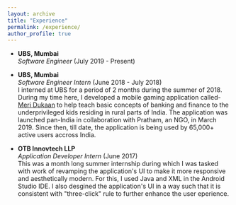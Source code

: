 ```yaml
---
layout: archive
title: "Experience"
permalink: /experience/
author_profile: true
---
```


- **UBS, Mumbai** <br/>
_Software Engineer_ (July 2019 - Present)


- **UBS, Mumbai** <br/>
_Software Engineer Intern_ (June 2018 - July 2018) <br/>
I interned at UBS for a period of 2 months during the summer of 2018. During my time here, I developed a mobile gaming application called- [Meri Dukaan](https://play.google.com/store/apps/details?id=com.prathamubs.meridukan&hl=en_IN&gl=US) to help teach basic concepts of banking and finance to the underprivileged kids residing in rural parts of India. The application was launched pan-India in collaboration with Pratham, an NGO, in March 2019. Since then, till date, the application is being used by 65,000+ active users accross India.


- **OTB Innovtech LLP** <br/>
_Application Developer Intern_ (June 2017) <br/>
This was a month long summer internship during which I was tasked with work of revamping the application's UI to make it more responsive and aesthetically modern. For this, I used Java and XML in the Android Studio IDE. I also desgined the application's UI in a way such that it is consistent with "three-click" rule to further enhance the user eperience.
